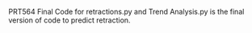 PRT564 Final Code for retractions.py and Trend Analysis.py is the final version of code to predict retraction.
